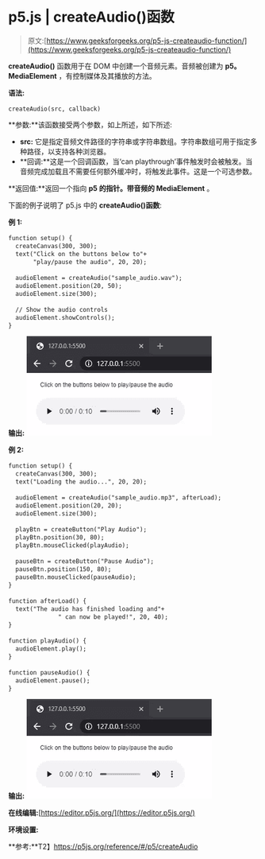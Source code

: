 # p5.js | createAudio()函数

> 原文:[https://www.geeksforgeeks.org/p5-js-createaudio-function/](https://www.geeksforgeeks.org/p5-js-createaudio-function/)

**createAudio()** 函数用于在 DOM 中创建一个音频元素。音频被创建为 **p5。MediaElement** ，有控制媒体及其播放的方法。

**语法:**

```
createAudio(src, callback)
```

**参数:**该函数接受两个参数，如上所述，如下所述:

*   **src:** 它是指定音频文件路径的字符串或字符串数组。字符串数组可用于指定多种路径，以支持各种浏览器。
*   **回调:**这是一个回调函数，当‘can playthrough’事件触发时会被触发。当音频完成加载且不需要任何额外缓冲时，将触发此事件。这是一个可选参数。

**返回值:**返回一个指向 **p5 的指针。带音频的 MediaElement** 。

下面的例子说明了 p5.js 中的 **createAudio()函数**:

**例 1:**

```
function setup() {
  createCanvas(300, 300);
  text("Click on the buttons below to"+ 
       "play/pause the audio", 20, 20);

  audioElement = createAudio("sample_audio.wav");
  audioElement.position(20, 50);
  audioElement.size(300);

  // Show the audio controls
  audioElement.showControls();
}
```

**输出:**
![](img/9e9c97eafb1a2b258a6af2407360eccb.png)

**例 2:**

```
function setup() {
  createCanvas(300, 300);
  text("Loading the audio...", 20, 20);

  audioElement = createAudio("sample_audio.mp3", afterLoad);
  audioElement.position(20, 20);
  audioElement.size(300);

  playBtn = createButton("Play Audio");
  playBtn.position(30, 80);
  playBtn.mouseClicked(playAudio);

  pauseBtn = createButton("Pause Audio");
  pauseBtn.position(150, 80);
  pauseBtn.mouseClicked(pauseAudio);
}

function afterLoad() {
  text("The audio has finished loading and"+
              " can now be played!", 20, 40);
}

function playAudio() {
  audioElement.play();
}

function pauseAudio() {
  audioElement.pause();
}
```

**输出:**
![](img/9e9c97eafb1a2b258a6af2407360eccb.png)

**在线编辑:**[https://editor.p5js.org/](https://editor.p5js.org/)

**环境设置:**

**参考:**T2】https://p5js.org/reference/#/p5/createAudio